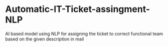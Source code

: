 # Automatic-IT-Ticket-assingment-NLP
AI based model using NLP for assigning the ticket to correct functional team based on the given description in mail
